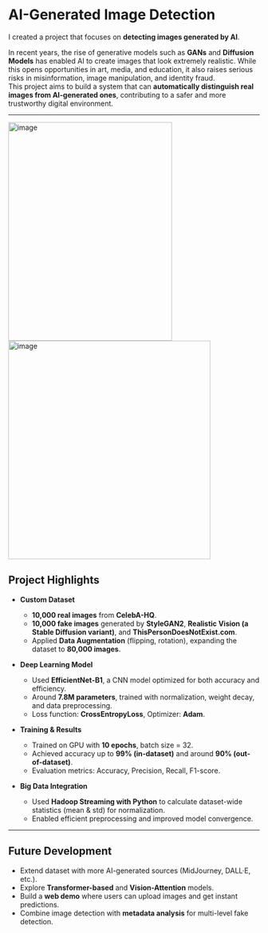 # AI-Generated Image Detection

I created a project that focuses on **detecting images generated by AI**.

In recent years, the rise of generative models such as **GANs** and **Diffusion Models** has enabled AI to create images that look extremely realistic. While this opens opportunities in art, media, and education, it also raises serious risks in misinformation, image manipulation, and identity fraud.  
This project aims to build a system that can **automatically distinguish real images from AI-generated ones**, contributing to a safer and more trustworthy digital environment.

---
<img width="328" height="437" alt="image" src="https://github.com/user-attachments/assets/035964a2-c76f-4aef-8d2c-2552db54b3cb" />
<img width="405" height="437" alt="image" src="https://github.com/user-attachments/assets/406f4ae6-cecf-4ccd-9b94-cc6a4eada6c0" />

## Project Highlights

- **Custom Dataset**
  - **10,000 real images** from **CelebA-HQ**.  
  - **10,000 fake images** generated by **StyleGAN2**, **Realistic Vision (a Stable Diffusion variant)**, and **ThisPersonDoesNotExist.com**.  
  - Applied **Data Augmentation** (flipping, rotation), expanding the dataset to **80,000 images**.

- **Deep Learning Model**
  - Used **EfficientNet-B1**, a CNN model optimized for both accuracy and efficiency.  
  - Around **7.8M parameters**, trained with normalization, weight decay, and data preprocessing.  
  - Loss function: **CrossEntropyLoss**, Optimizer: **Adam**.

- **Training & Results**
  - Trained on GPU with **10 epochs**, batch size = 32.  
  - Achieved accuracy up to **99% (in-dataset)** and around **90% (out-of-dataset)**.  
  - Evaluation metrics: Accuracy, Precision, Recall, F1-score.  

- **Big Data Integration**
  - Used **Hadoop Streaming with Python** to calculate dataset-wide statistics (mean & std) for normalization.  
  - Enabled efficient preprocessing and improved model convergence.

---

## Future Development

- Extend dataset with more AI-generated sources (MidJourney, DALL·E, etc.).  
- Explore **Transformer-based** and **Vision-Attention** models.  
- Build a **web demo** where users can upload images and get instant predictions.  
- Combine image detection with **metadata analysis** for multi-level fake detection.

